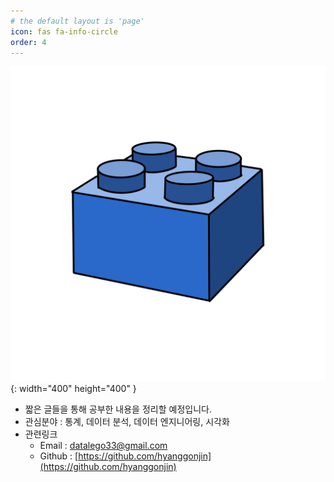 ```yaml
---
# the default layout is 'page'
icon: fas fa-info-circle
order: 4
---
```



![image](/assets/img/blue_lego_ver1.png){: width="400" height="400" }

* 짧은 글들을 통해 공부한 내용을 정리할 예정입니다. 
* 관심분야 : 통계, 데이터 분석, 데이터 엔지니어링, 시각화
* 관련링크
  *  Email : [datalego33@gmail.com](datalego33@gmail.com)
  *  Github : [https://github.com/hyanggonjin](https://github.com/hyanggonjin)
